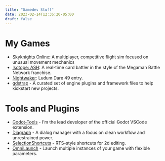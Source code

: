 ```yaml
---
title: "Gamedev Stuff"
date: 2023-02-14T12:36:20-05:00
draft: false
---
```



# My Games

- [Skyknights Online](https://magnusdei.io/skyknights/): A multiplayer, competitive flight sim focused on unusual movement mechanics
- [Isotope: ASH](https://store.steampowered.com/app/1793530/Isotope_ASH/): A real-time card battler in the style of the Megaman Battle Network franchise.
- [Nightwaker](https://bottled-up-studio.itch.io/nightwaker): Ludum Dare 49 entry.
- [gdstrap](https://github.com/DaelonSuzuka/gdstrap) - A curated set of engine plugins and framework files to help kickstart new projects.


# Tools and Plugins

- [Godot-Tools](https://github.com/godotengine/godot-vscode-plugin) - I'm the lead developer of the official Godot VSCode extension.
- [Diagraph](https://github.com/DaelonSuzuka/Diagraph) - A dialog manager with a focus on clean workflow and unrestrained power.
- [SelectionShortcuts](https://github.com/DaelonSuzuka/SelectionShortcuts) - RTS-style shortcuts for 2d editing.
- [OmniLaunch](https://github.com/DaelonSuzuka/OmniLaunch) - Launch multiple instances of your game with flexible parameters.
